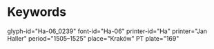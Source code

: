 # Keywords
glyph-id="Ha-06_0239"
font-id="Ha-06"
printer-id="Ha"
printer="Jan Haller"
period="1505–1525"
place="Kraków"
PT plate="169"
